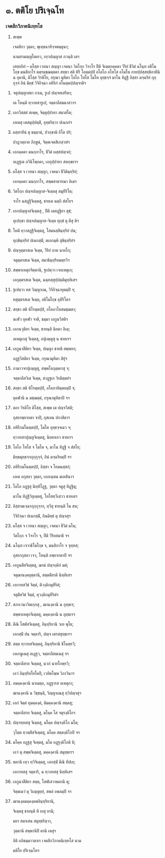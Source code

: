 <h1>๓. ตติโย ปริเจฺฉโท</h1>
<h3>เจตสิกวิภาคนิเทฺทโส</h3>
<ol>
<li>
สเพฺพ  
  
เจตสิกา วุตฺตา, พุเทฺธนาทิจฺจพนฺธุนา;  
  
นามสามญฺญโตเยว, เทฺวปญฺญาส ภวนฺติ เตฯ  
</li>
  
<p>เสยฺยถิทํ – ผโสฺส เวทนา สญฺญา เจตนา วิตโกฺก วิจาโร ปีติ จิเตฺตกคฺคตา วีริยํ ชีวิตํ ฉโนฺท อธิโมโกฺข มนสิกาโร ตตฺรมชฺฌตฺตตา สทฺธา สติ หิรี โอตฺตปฺปํ อโลโภ อโทโส อโมโห กายปฺปสฺสทฺธิอาทีนิ ฉ ยุคานิ, ติโสฺส วิรติโย, กรุณา มุทิตา โลโภ โทโส โมโห อุทฺธจฺจํ มาโน ทิฎฺฐิ อิสฺสา มจฺฉริยํ กุกฺกุจฺจํ ถินํ มิทฺธํ วิจิกิจฺฉา อหิริกํ อโนตฺตปฺปญฺจาติฯ
</ol></p>


<ol>
<li>
จตุปญฺญาสธา  
กาเม, รูเป ปญฺจทเสริตา;  
  
เต โหนฺติ ทฺวาทสารูเป, จตฺตาลีสมนาสวาฯ  
</li>
  
<li>
เอกวีสสตํ สเพฺพ, จิตฺตุปฺปาทา สมาสโต;  
  
เอเตสุ เตสมุปฺปตฺติํ, อุทฺธริตฺวา ปเนกกํฯ  
</li>
  
<li>
ผสฺสาทีนํ ตุ ธมฺมานํ, ปวกฺขามิ อิโต ปรํ;  
  
ปาฎวตฺถาย ภิกฺขูนํ, จิตฺตเจตสิเกสฺวหํฯ  
</li>
  
<li>
เอกคฺคตา มนกฺกาโร, ชีวิตํ ผสฺสปญฺจกํ;  
  
อเฎฺฐเต อวินิโพฺภคา, เอกุปฺปาทา สหกฺขยาฯ  
</li>
  
<li>
ผโสฺส จ เวทนา สญฺญา, เจตนา ชีวิตินฺทฺริยํ;  
  
เอกคฺคตา มนกฺกาโร, สพฺพสาธารณา อิเมฯ  
</li>
  
<li>
วิตโกฺก ปญฺจปญฺญาส-จิเตฺตสุ สมุทีริโต;  
  
จาโร ฉสฎฺฐิจิเตฺตสุ, ชายเต นตฺถิ สํสโยฯ  
</li>
  
<li>
เอกปญฺญาสจิเตฺตสุ  
, ปีติ เตสฎฺฐิยา สุขํ;  
  
อุเปกฺขา ปญฺจปญฺญาส-จิเตฺต ทุกฺขํ ตุ ตีสุ หิฯ  
</li>
  
<li>
โหติ ทฺวาสฎฺฐิจิเตฺตสุ, โสมนสฺสินฺทฺริยํ ปน;  
  
ทุกฺขินฺทฺริยํ ปเนกสฺมิํ, ตเถกมฺหิ สุขินฺทฺริยํฯ  
</li>
  
<li>
ปญฺจุตฺตรสเต  
จิเตฺต, วีริยํ อาห นายโก;  
  
จตุตฺตรสเต จิเตฺต, สมาธินฺทฺริยมพฺรวิฯ  
</li>
  
<li>
สพฺพาเหตุกจิตฺตานิ, ฐเปตฺวา เจกเหตุเก;  
  
เอกุตฺตรสเต จิเตฺต, ฉนฺทสฺสุปฺปตฺติมุทฺทิเสฯ  
</li>
  
<li>
ฐเปตฺวา ทส วิญฺญาเณ, วิจิกิจฺฉายุตมฺปิ จ;  
  
ทสุตฺตรสเต จิเตฺต, อธิโมโกฺข อุทีริโตฯ  
</li>
  
<li>
สทฺธา  
สติ หิโรตฺตปฺปํ, อโลภาโทสมชฺฌตา;  
  
ฉเฬว ยุคฬา จาติ, ธมฺมา เอกูนวีสติฯ  
</li>
  
<li>
เอกนวุติยา จิเตฺต, ชายนฺติ นิยตา อิเม;  
  
อเหตุเกสุ จิเตฺตสุ, อปุเญฺญสุ น ชายเรฯ  
</li>
  
<li>
เอกูนาสีติยา จิเตฺต, ปญฺญา ชายติ สพฺพทา;  
  
อฎฺฐวีสติยา จิเตฺต, กรุณามุทิตา สิยุํฯ  
</li>
  
<li>
กามาวจรปุเญฺญสุ, สพฺพโลกุตฺตเรสุ จ;  
  
จตฺตาลีสวิเธ จิเตฺต, สาฎฺฐเก วิรติตฺตยํฯ  
</li>
  
<li>
สทฺธา สติ หิโรตฺตปฺปํ, อโลภาทิตฺตยมฺปิ จ;  
  
ยุคฬานิ ฉ มชฺฌตฺตํ, กรุณามุทิตาปิ จฯ  
</li>
  
<li>
ตถา วิรติโย ติโสฺส, สเพฺพ เต ปญฺจวีสติ;  
  
กุสลาพฺยากตา จาปิ, กุสเลน ปกาสิตาฯ  
</li>
  
<li>
อหิรีกมโนตฺตปฺปํ, โมโห อุทฺธจฺจเมว จ;  
  
ทฺวาทสาปุญฺญจิเตฺตสุ, นิยตาเยว ชายเรฯ  
</li>
  
<li>
โลโภ  
โทโส จ โมโห จ, มาโน ทิฎฺฐิ จ สํสโย;  
  
มิทฺธมุทฺธจฺจกุกฺกุจฺจํ, ถินํ มจฺฉริยมฺปิ จฯ  
</li>
  
<li>
อหิรีกมโนตฺตปฺปํ, อิสฺสา จ โทมนสฺสกํ;  
  
เอเต อกุสลา วุตฺตา, เอกเนฺตน มเหสินาฯ  
</li>
  
<li>
โลโภ อฎฺฐสุ นิทฺทิโฎฺฐ, วุตฺตา จตูสุ ทิฎฺฐิตุ;  
  
มาโน ทิฎฺฐิวิยุเตฺตสุ, โทโสทฺวีเสฺวว ชายเตฯ  
</li>
  
<li>
อิสฺสามเจฺฉรกุกฺกุจฺจา, ทฺวีสุ ชายนฺติ โน สห;  
  
วิจิกิจฺฉา ปเนกสฺมิํ, ถินมิทฺธํ ตุ ปญฺจสุฯ  
</li>
  
<li>
ผโสฺส  
จ เวทนา สญฺญา, เจตนา ชีวิตํ มโน;  
  
วิตโกฺก จ วิจาโร จ, ปีติ วีริยสมาธิ จฯ  
</li>
  
<li>
ฉโนฺท เจวาธิโมโกฺข จ, มนสิกาโร จ จุทฺทส;  
  
กุสลากุสลา เจว, โหนฺติ อพฺยากตาปิ จฯ  
</li>
  
<li>
เอกูนติํสจิเตฺตสุ, ฌานํ ปญฺจงฺคิกํ มตํ;  
  
จตุฌานงฺคยุตฺตานิ, สตฺตติํสาติ นิทฺทิเสฯ  
</li>
  
<li>
เอกาทสวิธํ จิตฺตํ, ติวงฺคิกมุทีริตํ;  
  
จตุติํสวิธํ จิตฺตํ, ทุวงฺคิกมุทีริตํฯ  
</li>
  
<li>
สภาเวนาวิตเกฺกสุ  
, ฌานงฺคานิ น อุทฺธเร;  
  
สพฺพาเหตุกจิเตฺตสุ, มคฺคงฺคานิ น อุทฺธเรฯ  
</li>
  
<li>
ตีณิ โสฬสจิเตฺตสุ, อินฺทฺริยานิ วเท พุโธ;  
  
เอกสฺมิํ ปน จตฺตาริ, ปญฺจ เตรสสุทฺธเรฯ  
</li>
  
<li>
สตฺต ทฺวาทสจิเตฺตสุ, อินฺทฺริยานิ ชิโนพฺรวิ;  
  
เอเกนูเนสุ อเฎฺฐว, จตฺตาลีสมเนสุ จฯ  
</li>
  
<li>
จตฺตาลีสาย  
จิเตฺตสุ, นวกํ นายโกพฺรวิ;  
  
เอวํ อินฺทฺริยโยโคปิ, เวทิตโพฺพ วิภาวินาฯ  
</li>
  
<li>
อมคฺคงฺคานิ นาเมตฺถ, อฎฺฐารส อเหตุกา;  
  
ฌานงฺคานิ น วิชฺชนฺติ, วิญฺญาเณสุ ทฺวิปญฺจสุฯ  
</li>
  
<li>
เอกํ จิตฺตํ ทุมคฺคงฺคํ, ติมคฺคงฺคานิ สตฺตสุ;  
  
จตฺตาลีสาย จิเตฺตสุ, มโคฺค โส จตุรงฺคิโกฯ  
</li>
  
<li>
ปญฺจทฺทสสุ จิเตฺตสุ, มโคฺค ปญฺจงฺคิโก มโต;  
  
วุโตฺต ทฺวตฺติํสจิเตฺตสุ, มโคฺค สตฺตงฺคิโกปิ จฯ  
</li>
  
<li>
มโคฺค  
อฎฺฐสุ จิเตฺตสุ, มโต อฎฺฐงฺคิโกติ หิ;  
  
เอวํ ตุ สพฺพจิเตฺตสุ, มคฺคงฺคานิ สมุทฺธเรฯ  
</li>
  
<li>
พลานิ เทฺว ทฺวิจิเตฺตสุ, เอกสฺมิํ ตีณิ ทีปเย;  
  
เอกาทสสุ จตฺตาริ, ฉ ทฺวาทสสุ นิทฺทิเสฯ  
</li>
  
<li>
เอกูนาสีติยา สตฺต, โสฬเสวาพลานิ ตุ;  
  
จิตฺตเมวํ ตุ วิเญฺญยฺยํ, สพลํ อพลมฺปิ จฯ  
</li>
  
<li>
ฌานงฺคมคฺคงฺคพลินฺทฺริยานิ,  
  
จิเตฺตสุ ชายนฺติ หิ เยสุ ยานิ;  
  
มยา สมาเสน สมุทฺธริตฺวา,  
  
วุตฺตานิ สพฺพานิปิ ตานิ เตสุฯ  
</li>
  
อิติ อภิธมฺมาวตาเร เจตสิกวิภาคนิเทฺทโส นาม  
</li>
  
ตติโย ปริเจฺฉโทฯ  
</li>
  
  
  
  
  